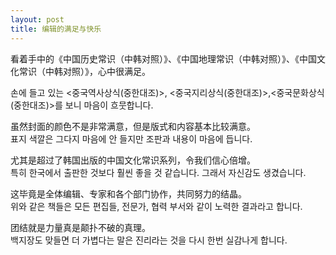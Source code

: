 ```yaml
---
layout: post
title: 编辑的满足与快乐
---
```


<p>看着手中的《中国历史常识（中韩对照）》、《中国地理常识（中韩对照）》、《中国文化常识（中韩对照）》，心中很满足。</p>



<p>손에 들고 있는 &lt;중국역사상식(중한대조)&gt;, &lt;중국지리상식(중한대조)&gt;,&lt;중국문화상식(중한대조)&gt;를 보니 마음이 흐뭇합니다.</p>



<p>虽然封面的颜色不是非常满意，但是版式和内容基本比较满意。<br />표지 색깔은 그다지 마음에 안 들지만 조판과 내용이 마음에 듭니다.</p>



<p>尤其是超过了韩国出版的中国文化常识系列，令我们信心倍增。<br />특히 한국에서 출판한 것보다 훨씬 좋을 것 같습니다. 그래서 자신감도 생겼습니다.</p>



<p>这毕竟是全体编辑、专家和各个部门协作，共同努力的结晶。<br />위와 같은 책들은 모든 편집들, 전문가, 협력 부서와 같이 노력한 결과라고 합니다.</p>



<p>团结就是力量真是颠扑不破的真理。<br />백지장도 맞들면 더 가볍다는 말은 진리라는 것을 다시 한번 실감나게 합니다.</p>

